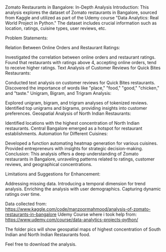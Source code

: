 Zomato Restaurants in Bangalore: In-Depth Analysis
Introduction:
This analysis explores the dataset of Zomato restaurants in Bangalore, sourced from Kaggle and utilized as part of the Udemy course "Data Analytics: Real World Project in Python." The dataset includes crucial information such as location, ratings, cuisine types, user reviews, etc.

Problem Statements:

Relation Between Online Orders and Restaurant Ratings:

Investigated the correlation between online orders and restaurant ratings.
Found that restaurants with ratings above 4, accepting online orders, tend to receive higher ratings.
Text Analysis of Customer Reviews for Quick Bites Restaurants:

Conducted text analysis on customer reviews for Quick Bites restaurants.
Discovered the importance of words like "place," "food," "good," "chicken," and "taste."
Unigram, Bigram, and Trigram Analysis:

Explored unigram, bigram, and trigram analyses of tokenized reviews.
Identified top unigrams and bigrams, providing insights into customer preferences.
Geospatial Analysis of North Indian Restaurants:

Identified locations with the highest concentration of North Indian restaurants.
Central Bangalore emerged as a hotspot for restaurant establishments.
Automation for Different Cuisines:

Developed a function automating heatmap generation for various cuisines.
Provided entrepreneurs with insights for strategic decision-making.
Conclusion:
This analysis offers a deep understanding of Zomato restaurants in Bangalore, unraveling patterns related to ratings, customer reviews, and geographical concentrations.

Limitations and Suggestions for Enhancement:

Addressing missing data.
Introducing a temporal dimension for trend analysis.
Enriching the analysis with user demographics.
Capturing dynamic ratings over time.

Data collected from: https://www.kaggle.com/code/manzoormahmood/analysis-of-zomato-restaurants-in-bangalore
Udemy Course where i took help from: https://www.udemy.com/course/data-analytics-projects-python/

The folder pics will show geospatial maps of highest concentration of South Indian and North Indian Restaurants food.

Feel free to download the analysis.
